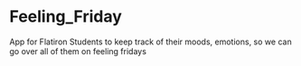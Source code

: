 Feeling_Friday
==============

App for Flatiron Students to keep track of their moods, emotions, so we can go over all of them on feeling fridays